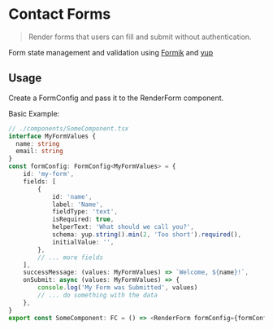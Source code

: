 # Contact Forms

> Render forms that users can fill and submit without authentication.

Form state management and validation using [Formik](https://formik.org/) and [yup](https://github.com/jquense/yup)

## Usage

Create a FormConfig and pass it to the RenderForm component.

Basic Example:

```typescript
// ./components/SomeComponent.tsx
interface MyFormValues {
  name: string
  email: string
}
const formConfig: FormConfig<MyFormValues> = {
	id: 'my-form',
	fields: [
		{
			id: 'name',
			label: 'Name',
			fieldType: 'text',
			isRequired: true,
			helperText: 'What should we call you?',
			schema: yup.string().min(2, 'Too short').required(),
			initialValue: '',
		},
		// ... more fields
	],
	successMessage: (values: MyFormValues) => `Welcome, ${name}!`,
	onSubmit: async (values: MyFormValues) => {
		console.log('My Form was Submitted', values)
		// ... do something with the data
	},
}
export const SomeComponent: FC = () => <RenderForm formConfig={formConfig} />

```
